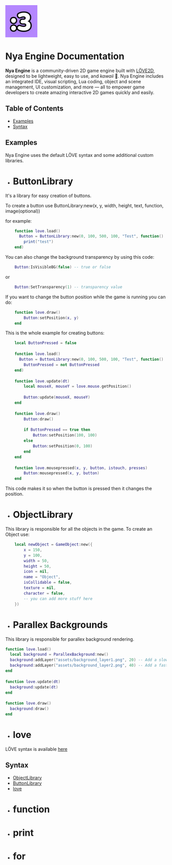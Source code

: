 <p align="left">
  <img width="100" alt="Nya Engine logo" src="docs/NyaEngine.jpg">
</p>

# Nya Engine Documentation

**Nya Engine** is a community-driven 2D game engine built with [LÖVE2D](https://love2d.org/), designed to be lightweight, easy to use, and *kawaii* 🌸. Nya Engine includes an integrated IDE, visual scripting, Lua coding, object and scene management, UI customization, and more — all to empower game developers to create amazing interactive 2D games quickly and easily.

## Table of Contents

- [Examples](#examples)
- [Syntax](#syntax)

## Examples

Nya Engine uses the default LÖVE syntax and some additional custom libraries.

- # ButtonLibrary
It's a library for easy creation of buttons.

To create a button use ButtonLibrary:new(x, y, width, height, text, function, image(optional))

for example: 

```lua
    function love.load()
      Button = ButtonLibrary:new(0, 100, 500, 100, "Test", function()
        print("test")
    end)
```

You can also change the background transparency by using this code:

```lua
    Button:IsVisibleBG(false) -- true or false
```

or 

``` lua
    Button:SetTransparency(1) -- transparency value
```

If you want to change the button position while the game is running you can do:

```lua
    function love.draw()
        Button:setPosition(x, y)
    end
```

This is the whole example for creating buttons:

```lua
    local ButtonPressed = false

    function love.load()
      Button = ButtonLibrary:new(0, 100, 500, 100, "Test", function()
        ButtonPressed = not ButtonPressed
    end)

    function love.update(dt)
        local mouseX, mouseY = love.mouse.getPosition()

        Button:update(mouseX, mouseY)
    end

    function love.draw()
        Button:draw()

        if ButtonPressed == true then
            Button:setPosition(100, 100)
        else
            Button:setPosition(0, 100)
        end
    end

    function love.mousepressed(x, y, button, istouch, presses)
        Button:mousepressed(x, y, button)
    end
```

This code makes it so when the button is pressed then it changes the position.

- # ObjectLibrary

This library is responsible for all the objects in the game. 
To create an Object use:
```lua 
    local newObject = GameObject:new({
        x = 150,
        y = 100,
        width = 50,
        height = 50,
        icon = nil,
        name = "Object",
        isCollidable = false,
        texture = nil,
        character = false,
        -- you can add more stuff here
    })
```

- # Parallex Backgrounds
This library is responsible for parallex background rendering.

```lua
function love.load()
  local background = ParallexBackground:new()
  background:addLayer("assets/background_layer1.png", 20) -- Add a slow-moving layer
  background:addLayer("assets/background_layer2.png", 40) -- Add a faster-moving layer
end

function love.update(dt)
  background:update(dt)
end

function love.draw()
  background:draw()
end
```

- # love
LÖVE syntax is available [here](https://www.love2d.org/wiki/Main_Page)

## Syntax
- [ObjectLibrary](#objectlibrary)
- [ButtonLibrary](#buttonlibrary)
- [love](#love)
- # function
- # print
- # for
